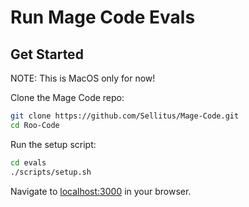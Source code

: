 # Run Mage Code Evals

## Get Started

NOTE: This is MacOS only for now!

Clone the Mage Code repo:

```sh
git clone https://github.com/Sellitus/Mage-Code.git
cd Roo-Code
```

Run the setup script:

```sh
cd evals
./scripts/setup.sh
```

Navigate to [localhost:3000](http://localhost:3000/) in your browser.
